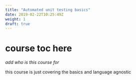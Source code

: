 ```yaml
---
title: "Automated unit testing basics"
date: 2019-02-22T10:25:49Z
weight: 1
draft: true
---
```


# course toc here

*add who is this course for*

this course is just covering the basics and language agnostic
